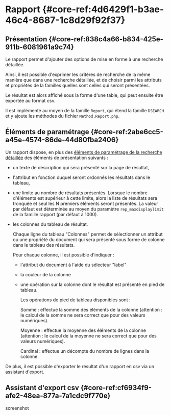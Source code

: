 # Rapport {#core-ref:4d6429f1-b3ae-46c4-8687-1c8d29f92f37}

## Présentation {#core-ref:838c4a66-b834-425e-911b-6081961a9c74}

Le rapport permet d'ajouter des options de mise en forme à une
recherche détaillée.

Ainsi, il est possible d'exprimer les critères de
recherche de la même manière que dans une recherche détaillée, et 
de choisir parmi les attributs et propriétés de la familles quelles sont celles
qui seront présentées.

Le résultat est alors affiché sous la forme d'une table,
qui peut ensuite être exportée au format csv.

Il est implémenté au moyen de la famille `Report`, qui étend la famille
`DSEARCH` et y ajoute les méthodes du fichier `Method.Report.php`.

## Éléments de paramétrage {#core-ref:2abe6cc5-a45e-4574-86de-44d80fba2406}

Un rapport dispose, en plus des 
[éléments de paramétrage de la recherche détaillée][detailed_search_param]
des éléments de présentation suivants :

*   un texte de description qui sera présenté sur la page de résultat,

*   l'attribut en fonction duquel seront ordonnés les résultats dans le tableau,

*   une limite au nombre de résultats présentés.
    Lorsque le nombre d'éléments est supérieur à cette limite, 
    alors la liste de résultats sera tronquée et seul les N premiers éléments
    seront présentés. La valeur par défaut est déterminée au moyen du paramètre
    `rep_maxdisplaylimit` de la famille rapport (par défaut à 1000).

*   les colonnes du tableau de résultat.
    
    Chaque ligne du tableau "Colonnes" permet de sélectionner un attribut 
    ou une propriété du document qui sera présenté sous forme de colonne dans 
    le tableau des résultats.
    
    Pour chaque colonne, il est possible d'indiquer :
    
    *   l'attribut du document à l'aide du sélecteur "label"
    
    *   la couleur de la colonne
    
    *   une opération sur la colonne dont le résultat est présenté en pied de tableau.
        
        Les opérations de pied de tableau disponibles sont :
        
        Somme
        :   effectue la somme des éléments de la colonne
            (attention : le calcul de la somme ne sera correct 
            que pour des valeurs numériques).
        
        Moyenne
        :   effectue la moyenne des éléments de la colonne
            (attention : le calcul de la moyenne ne sera correct
            que pour des valeurs numériques).
        
        Cardinal
        :   effectue un décompte du nombre de lignes dans la colonne.

De plus, il est possible d'exporter le résultat d'un rapport en csv
via un assistant d'export.

## Assistant d'export csv {#core-ref:cf6934f9-afe2-48ea-877a-7a1cdc9f770e}

<span class="fixme" data-assignedto="MCO">screenshot</span>

<!-- links -->
[detailed_search_param]: #core-ref:de8a1440-fb42-4ad0-b041-5c762b5258d9
